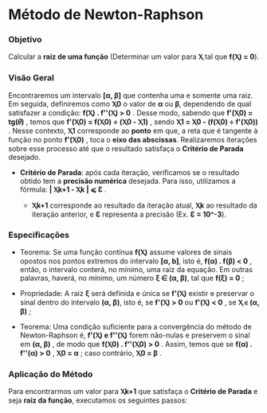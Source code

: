 # Método de Newton-Raphson


### **Objetivo**

Calcular a **raiz de uma função** (Determinar um valor para **Ⲭ** tal que **f(Ⲭ) = 0**).


### **Visão Geral**

Encontraremos um intervalo **[α, β]** que contenha uma e somente uma raiz. Em seguida, definiremos como **Ⲭ0** o valor de **α** ou **β**, dependendo de qual satisfazer a condição: **f(Ⲭ) . f''(Ⲭ) > 0** . Desse modo, sabendo que **f'(Ⲭ0) = tg(𝜃)** , temos que **f'(Ⲭ0) = f(Ⲭ0) ÷ (Ⲭ0 - Ⲭ1)** , sendo **Ⲭ1 = Ⲭ0 - (f(Ⲭ0) ÷ f'(Ⲭ0))** . Nesse contexto, **Ⲭ1** corresponde ao **ponto** em que, a reta que é tangente à função no ponto **f'(Ⲭ0)** , toca o **eixo das abscissas**. Realizaremos iterações sobre esse processo até que o resultado satisfaça o **Critério de Parada** desejado.

* **Critério de Parada**: após cada iteração, verificamos se o resultado obtido tem a **precisão numérica** desejada. Para isso, utilizamos a fórmula: **| Ⲭk+1 - Ⲭk |  ⩽  Ɛ** . 

    * **Ⲭk+1** corresponde ao resultado da iteração atual, **Ⲭk** ao resultado da iteração anterior, e **Ɛ** representa a precisão (Ex. **Ɛ = 10^-3**).


### **Especificações**

* Teorema: Se uma função contínua **f(Ⲭ)** assume valores de sinais opostos nos pontos extremos do intervalo **[α, b]**, isto é, **f(α) . f(β) < 0** , então, o intervalo conterá, no mínimo, uma raiz da equação. Em outras palavras, haverá, no mínimo, um número **ξ ∈ (α, β)**, tal que **f(ξ) = 0** ;

* Propriedade: A raiz **ξ** será definida e única se **f'(Ⲭ)** existir e preservar o sinal dentro do intervalo **(α, β)**, isto é, se **f'(Ⲭ) > 0** ou **f'(Ⲭ) < 0** , se **Ⲭ ∈ (α, β)** ;

* Teorema: Uma condição suficiente para a convergência do método de Newton-Raphson é, **f'(Ⲭ) e f''(Ⲭ)** forem não-nulas e preservem o sinal em **(α, β)** , de modo que **f(Ⲭ0) . f''(Ⲭ0) > 0** . Assim, temos que se **f(α) . f''(α) > 0** , **Ⲭ0 = α** ; caso contrário, **Ⲭ0 = β** .


### **Aplicação do Método**

Para encontrarmos um valor para **Ⲭk+1** que satisfaça o **Critério de Parada** e seja **raiz da função**, executamos os seguintes passos: